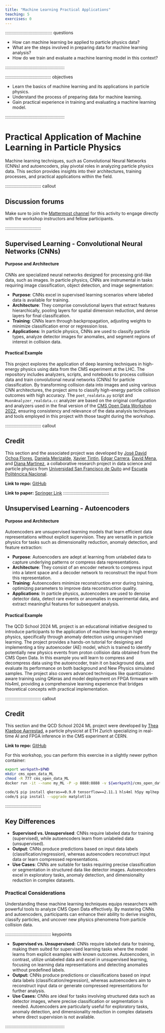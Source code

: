```yaml
---
title: "Machine Learning Practical Applications"
teaching: 5
exercises: 0
---
```


:::::::::::::::::::::::::::::::::::::: questions 

- How can machine learning be applied to particle physics data?
- What are the steps involved in preparing data for machine learning analysis?
- How do we train and evaluate a machine learning model in this context?

::::::::::::::::::::::::::::::::::::::::::::::::

::::::::::::::::::::::::::::::::::::: objectives

- Learn the basics of machine learning and its applications in particle physics.
- Understand the process of preparing data for machine learning.
- Gain practical experience in training and evaluating a machine learning model.

::::::::::::::::::::::::::::::::::::::::::::::::

# Practical Application of Machine Learning in Particle Physics

Machine learning techniques, such as Convolutional Neural Networks (CNNs) and autoencoders, play pivotal roles in analyzing particle physics data. This section provides insights into their architectures, training processes, and practical applications within the field.


::::::::::::::::::::::::::::: callout
## Discussion forums

Make sure to join the [Mattermost channel](https://mattermost.web.cern.ch/cmsodws2024/channels/3-machine-learning-in-hep) for this activity to engage directly with the workshop instructors and fellow participants.

:::::::::::::::::::::::::::::

## Supervised Learning - Convolutional Neural Networks (CNNs) 

#### Purpose and Architecture

CNNs are specialized neural networks designed for processing grid-like data, such as images. In particle physics, CNNs are instrumental in tasks requiring image classification, object detection, and image segmentation:

- **Purpose**: CNNs excel in supervised learning scenarios where labeled data is available for training.
- **Architecture**: They comprise convolutional layers that extract features hierarchically, pooling layers for spatial dimension reduction, and dense layers for final classification.
- **Training**: CNNs learn through backpropagation, adjusting weights to minimize classification error or regression loss.
- **Applications**: In particle physics, CNNs are used to classify particle types, analyze detector images for anomalies, and segment regions of interest in collision data.

#### Practical Example

This project explores the application of deep learning techniques in high-energy physics using data from the CMS experiment at the LHC. The repository includes analyzers, scripts, and notebooks to process collision data and train convolutional neural networks (CNNs) for particle classification. By transforming collision data into images and using various CNN architectures, the project aims to classify high-energy particle collision outcomes with high accuracy. The `poet_realdata.py` script and `MuonAnalyzer_realdata.cc` analyzer are based on the original configuration and analyzers used in the final version of the [CMS Open Data Workshop 2022](https://cms-opendata-workshop.github.io/2023-07-11-cms-open-data-workshop/), ensuring consistency and relevance of the data analysis techniques and tools employed in this project with those taught during the workshop.

::::::::::::::::::::::::::::: callout 
## Credit 
This section and the associated project was developed by [José David Ochoa Flores](https://www.linkedin.com/in/jos%C3%A9-david-ochoa-flores-907a32195/), [Daniela Merizalde](https://www.linkedin.com/in/daniela-merizalde/), [Xavier Tintin](https://www.linkedin.com/in/xavier-tintin/), [Edgar Carrera](https://www.linkedin.com/in/caredg/), [David Mena](https://www.linkedin.com/in/david-mena-76104012b/), and [Diana Martinez](https://www.linkedin.com/in/diana-martinez-mosquera-92250041/), a collaborative research project in data science and particle physics from [Universidad San Francisco de Quito](https://www.usfq.edu.ec/en) and [Escuela Politéncica Nacional](https://www.epn.edu.ec).

**Link to repo:** [GitHub](https://github.com/xaviertintin/cnn-hep-thesis/tree/main)

**Link to paper:** [Springer Link](https://link.springer.com/chapter/10.1007/978-3-031-45438-7_3)
:::::::::::::::::::::::::::::::::::::

## Unsupervised Learning - Autoencoders

#### Purpose and Architecture

Autoencoders are unsupervised learning models that learn efficient data representations without explicit supervision. They are versatile in particle physics for tasks such as dimensionality reduction, anomaly detection, and feature extraction:

- **Purpose**: Autoencoders are adept at learning from unlabeled data to capture underlying patterns or compress data representations.
- **Architecture**: They consist of an encoder network to compress input into a latent space and a decoder network to reconstruct the input from this representation.
- **Training**: Autoencoders minimize reconstruction error during training, optimizing parameters to improve data reconstruction quality.
- **Applications**: In particle physics, autoencoders are used to denoise detector data, detect rare events or anomalies in experimental data, and extract meaningful features for subsequent analysis.

#### Practical Example

The QCD School 2024 ML project is an educational initiative designed to introduce participants to the application of machine learning in high energy physics, specifically through anomaly detection using unsupervised learning. The project provides a hands-on tutorial for designing and implementing a tiny autoencoder (AE) model, which is trained to identify potentially new physics events from proton collision data obtained from the CMS Open Data. In this example you will learn to compress and decompress data using the autoencoder, train it on background data, and evaluate its performance on both background and New Physics simulated samples. The project also covers advanced techniques like quantization-aware training using QKeras and model deployment on FPGA firmware with hls4ml, providing a comprehensive learning experience that bridges theoretical concepts with practical implementation.

::::::::::::::::::::::::::::: callout 
## Credit 
This section and the QCD School 2024 ML project were developed by [Thea Klaeboe Aarrestad](https://www.linkedin.com/in/thea-klaeboe-aarrestad/), a particle physicist at ETH Zurich specializing in real-time AI and FPGA inference in the CMS experiment at CERN.

**Link to repo:** [GitHub](https://github.com/thaarres/qcd_school_ml/)

For this workshop, you can perform this exercise in a slightly newer python container: 

```bash
export workpath=$PWD
mkdir cms_open_data_ML
chmod -R 777 cms_open_data_ML
docker run -it --name my_ML -P -p 8888:8888 -v ${workpath}/cms_open_data_ML:/code gitlab-registry.cern.ch/cms-cloud/python-vnc:python3.10.12

code/$ pip install qkeras==0.9.0 tensorflow==2.11.1 hls4ml h5py mplhep cernopendata-client pydot graphviz
code/$ pip install --upgrade matplotlib
```
:::::::::::::::::::::::::::::

## Key Differences

- **Supervised vs. Unsupervised**: CNNs require labeled data for training (supervised), while autoencoders learn from unlabeled data (unsupervised).
- **Output**: CNNs produce predictions based on input data labels (classification/regression), whereas autoencoders reconstruct input data or learn compressed representations.
- **Use Cases**: CNNs are suitable for tasks requiring precise classification or segmentation in structured data like detector images. Autoencoders excel in exploratory tasks, anomaly detection, and dimensionality reduction in complex datasets.

### Practical Considerations

Understanding these machine learning techniques equips researchers with powerful tools to analyze CMS Open Data effectively. By mastering CNNs and autoencoders, participants can enhance their ability to derive insights, classify particles, and uncover new physics phenomena from particle collision data.

::::::::::::::::::::::::::::::::::::: keypoints 

- **Supervised vs. Unsupervised:** CNNs require labeled data for training, making them suited for supervised learning tasks where the model learns from explicit examples with known outcomes. Autoencoders, in contrast, utilize unlabeled data and excel in unsupervised learning, focusing on learning data representations and detecting anomalies without predefined labels.
- **Output:** CNNs produce predictions or classifications based on input data labels (classification/regression), whereas autoencoders aim to reconstruct input data or generate compressed representations for further analysis.
- **Use Cases:** CNNs are ideal for tasks involving structured data such as detector images, where precise classification or segmentation is needed. Autoencoders are particularly useful for exploratory tasks, anomaly detection, and dimensionality reduction in complex datasets where direct supervision is not available.

::::::::::::::::::::::::::::::::::::::::::::::::
